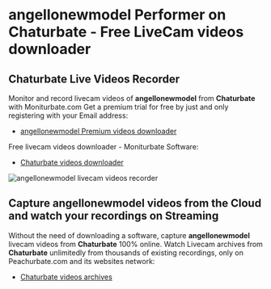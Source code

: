 # angellonewmodel Performer on Chaturbate - Free LiveCam videos downloader

## Chaturbate Live Videos Recorder

Monitor and record livecam videos of **angellonewmodel** from **Chaturbate** with Moniturbate.com
Get a premium trial for free by just and only registering with your Email address:
* [angellonewmodel Premium videos downloader](https://moniturbate.com/request-demo-licence-key.html)

Free livecam videos downloader - Moniturbate Software:
* [Chaturbate videos downloader](https://moniturbate.com/moniturbate-download-software.html)

![angellonewmodel livecam videos recorder](https://peachurnet.com/templates/moniturbate-software.png)


## Capture angellonewmodel videos from the Cloud and watch your recordings on Streaming

Without the need of downloading a software, capture **angellonewmodel** livecam videos from **Chaturbate** 100% online.
Watch Livecam archives from **Chaturbate** unlimitedly from thousands of existing recordings, only on Peachurbate.com and its websites network:
* [Chaturbate videos archives](https://peachurnet.com/)